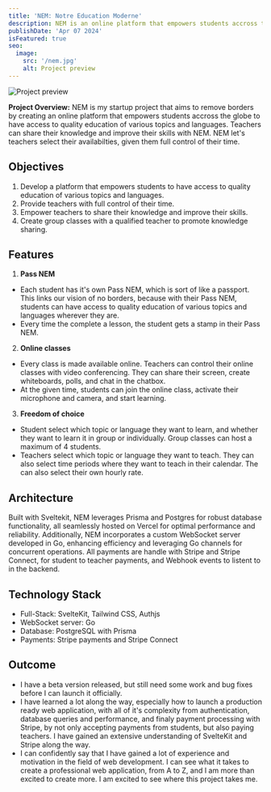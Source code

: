 ```yaml
---
title: 'NEM: Notre Education Moderne'
description: NEM is an online platform that empowers students accross the globe to have access to quality education of various topics and languages. Teachers can share their knowledge and improve their skills with NEM. NEM let's teachers select their availabilties, given them full control of their time.
publishDate: 'Apr 07 2024'
isFeatured: true
seo:
  image:
    src: '/nem.jpg'
    alt: Project preview
---
```


![Project preview](/nem.jpg)

**Project Overview:**
NEM is my startup project that aims to remove borders by creating an online platform that empowers students accross the globe to have access to quality education of various topics and languages. Teachers can share their knowledge and improve their skills with NEM. NEM let's teachers select their availabilties, given them full control of their time.

## Objectives

1. Develop a platform that empowers students to have access to quality education of various topics and languages.
2. Provide teachers with full control of their time.
3. Empower teachers to share their knowledge and improve their skills.
4. Create group classes with a qualified teacher to promote knowledge sharing.

## Features

1. **Pass NEM**

- Each student has it's own Pass NEM, which is sort of like a passport. This links our vision of no borders, because with their Pass NEM, students can have access to quality education of various topics and languages wherever they are.
- Every time the complete a lesson, the student gets a stamp in their Pass NEM.

2. **Online classes**

- Every class is made available online. Teachers can control their online classes with video conferencing. They can share their screen, create whiteboards, polls, and chat in the chatbox.
- At the given time, students can join the online class, activate their microphone and camera, and start learning.

3. **Freedom of choice**

- Student select which topic or language they want to learn, and whether they want to learn it in group or individually. Group classes can host a maximum of 4 students.
- Teachers select which topic or language they want to teach. They can also select time periods where they want to teach in their calendar. The can also select their own hourly rate.

## Architecture

Built with Sveltekit, NEM leverages Prisma and Postgres for robust database functionality, all seamlessly hosted on Vercel for optimal performance and reliability. Additionally, NEM incorporates a custom WebSocket server developed in Go, enhancing efficiency and leveraging Go channels for concurrent operations. All payments are handle with Stripe and Stripe Connect, for student to teacher payments, and Webhook events to listent to in the backend.

## Technology Stack

- Full-Stack: SvelteKit, Tailwind CSS, Authjs
- WebSocket server: Go
- Database: PostgreSQL with Prisma
- Payments: Stripe payments and Stripe Connect

## Outcome

- I have a beta version released, but still need some work and bug fixes before I can launch it officially.
- I have learned a lot along the way, especially how to launch a production ready web application, with all of it's complexity from authentication, database queries and performance, and finaly payment processing with Stripe, by not only accepting payments from students, but also paying teachers. I have gained an extensive understanding of SvelteKit and Stripe along the way.
- I can confidently say that I have gained a lot of experience and motivation in the field of web development. I can see what it takes to create a professional web application, from A to Z, and I am more than excited to create more. I am excited to see where this project takes me.
